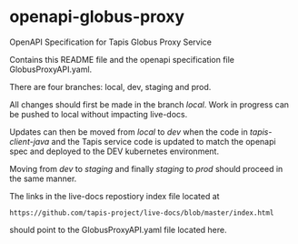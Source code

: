 # openapi-globus-proxy

OpenAPI Specification for Tapis Globus Proxy Service

Contains this README file and the openapi specification file
GlobusProxyAPI.yaml.

There are four branches: local, dev, staging and prod.

All changes should first be made in the branch *local*. Work
in progress can be pushed to local without impacting live-docs.

Updates can then be moved from *local* to *dev* when the code
in *tapis-client-java* and the Tapis service code is updated to match
the openapi spec and deployed to the DEV kubernetes environment.

Moving from *dev* to *staging* and finally *staging* to *prod*
should proceed in the same manner.

The links in the live-docs repostiory index file located at
```
https://github.com/tapis-project/live-docs/blob/master/index.html
```
should point to the GlobusProxyAPI.yaml file located here.

